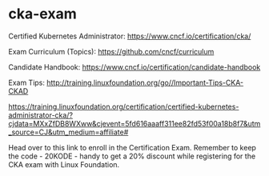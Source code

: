 # cka-exam

Certified Kubernetes Administrator: https://www.cncf.io/certification/cka/

Exam Curriculum (Topics): https://github.com/cncf/curriculum

Candidate Handbook: https://www.cncf.io/certification/candidate-handbook

Exam Tips: http://training.linuxfoundation.org/go//Important-Tips-CKA-CKAD


https://training.linuxfoundation.org/certification/certified-kubernetes-administrator-cka/?cjdata=MXxZfDB8WXww&cjevent=5fd616aaaff311ee82fd53f00a18b8f7&utm_source=CJ&utm_medium=affiliate#

Head over to this link to enroll in the Certification Exam. Remember to keep the code - 20KODE - handy to get a 20% discount while registering for the CKA exam with Linux Foundation.
